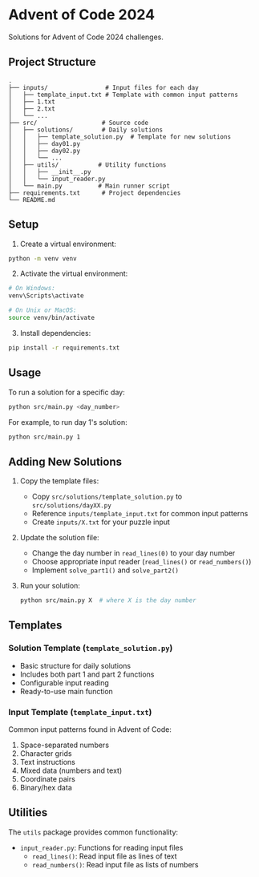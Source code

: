 # Advent of Code 2024

Solutions for Advent of Code 2024 challenges.

## Project Structure

```
.
├── inputs/                # Input files for each day
│   ├── template_input.txt # Template with common input patterns
│   ├── 1.txt
│   ├── 2.txt
│   └── ...
├── src/                  # Source code
│   ├── solutions/        # Daily solutions
│   │   ├── template_solution.py  # Template for new solutions
│   │   ├── day01.py
│   │   ├── day02.py
│   │   └── ...
│   ├── utils/           # Utility functions
│   │   ├── __init__.py
│   │   └── input_reader.py
│   └── main.py          # Main runner script
├── requirements.txt      # Project dependencies
└── README.md
```

## Setup

1. Create a virtual environment:
```bash
python -m venv venv
```

2. Activate the virtual environment:
```bash
# On Windows:
venv\Scripts\activate

# On Unix or MacOS:
source venv/bin/activate
```

3. Install dependencies:
```bash
pip install -r requirements.txt
```

## Usage

To run a solution for a specific day:

```bash
python src/main.py <day_number>
```

For example, to run day 1's solution:

```bash
python src/main.py 1
```

## Adding New Solutions

1. Copy the template files:
   - Copy `src/solutions/template_solution.py` to `src/solutions/dayXX.py`
   - Reference `inputs/template_input.txt` for common input patterns
   - Create `inputs/X.txt` for your puzzle input

2. Update the solution file:
   - Change the day number in `read_lines(0)` to your day number
   - Choose appropriate input reader (`read_lines()` or `read_numbers()`)
   - Implement `solve_part1()` and `solve_part2()`

3. Run your solution:
   ```bash
   python src/main.py X  # where X is the day number
   ```

## Templates

### Solution Template (`template_solution.py`)
- Basic structure for daily solutions
- Includes both part 1 and part 2 functions
- Configurable input reading
- Ready-to-use main function

### Input Template (`template_input.txt`)
Common input patterns found in Advent of Code:
1. Space-separated numbers
2. Character grids
3. Text instructions
4. Mixed data (numbers and text)
5. Coordinate pairs
6. Binary/hex data

## Utilities

The `utils` package provides common functionality:

- `input_reader.py`: Functions for reading input files
  - `read_lines()`: Read input file as lines of text
  - `read_numbers()`: Read input file as lists of numbers
